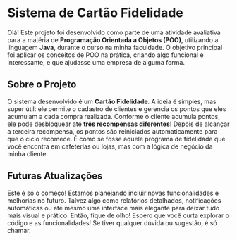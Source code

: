 # Sistema de Cartão Fidelidade

Olá! Este projeto foi desenvolvido como parte de uma atividade avaliativa para a matéria de **Programação Orientada a Objetos (POO)**, utilizando a linguagem **Java**,
durante o curso na minha faculdade. O objetivo principal foi aplicar os conceitos de POO na prática, criando algo funcional e interessante,
e que ajudasse uma empresa de alguma forma.

## Sobre o Projeto

O sistema desenvolvido é um **Cartão Fidelidade**. A ideia é simples, mas super útil: ele permite o cadastro de clientes e gerencia os pontos que eles acumulam a cada
compra realizada. Conforme o cliente acumula pontos, ele pode desbloquear até **três recompensas diferentes**! Depois de alcançar a terceira recompensa,
os pontos são reiniciados automaticamente para que o ciclo recomece.
É como se fosse aquele programa de fidelidade que você encontra em cafeterias ou lojas, mas com a lógica de negócio da minha cliente.

## Futuras Atualizações

Este é só o começo! Estamos planejando incluir novas funcionalidades e melhorias no futuro. Talvez algo como relatórios detalhados, notificações automáticas ou até mesmo
uma interface  mais elegante para deixar tudo mais visual e prático. Então, fique de olho!
Espero que você curta explorar o código e as funcionalidades! Se tiver qualquer dúvida ou sugestão, é só chamar.